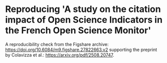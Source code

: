 # Reproducing 'A study on the citation impact of Open Science Indicators in the French Open Science Monitor'

A reproducibility check from the Figshare archive:
https://doi.org/10.6084/m9.figshare.27822663.v2
supporting the preprint by Colavizza et al.:
https://arxiv.org/pdf/2508.20747.
